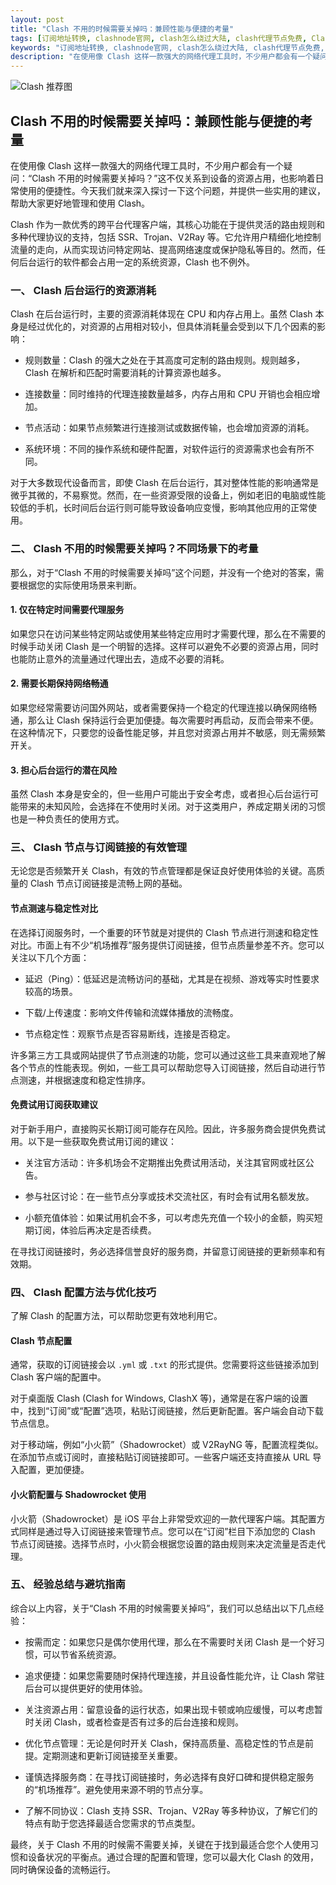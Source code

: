 ```yaml
---
layout: post
title: "Clash 不用的时候需要关掉吗：兼顾性能与便捷的考量"
tags: [订阅地址转换, clashnode官网, clash怎么绕过大陆, clash代理节点免费, Clash充值入口官网]
keywords: "订阅地址转换, clashnode官网, clash怎么绕过大陆, clash代理节点免费, Clash充值入口官网"
description: "在使用像 Clash 这样一款强大的网络代理工具时，不少用户都会有一个疑问：“Clash 不用的时候需要关掉吗？”这不仅关系到设备的资源占用，也影响着日常使用的便捷性。今天我们就来深入探讨一下这个问题，并提供一些实用的建议，帮助大家更好地管理和使用 Clash。"
---
```


![Clash 推荐图](https://clashjd.github.io/assets/img/付费小火箭机场推荐.png)

## Clash 不用的时候需要关掉吗：兼顾性能与便捷的考量

在使用像 Clash 这样一款强大的网络代理工具时，不少用户都会有一个疑问：“Clash 不用的时候需要关掉吗？”这不仅关系到设备的资源占用，也影响着日常使用的便捷性。今天我们就来深入探讨一下这个问题，并提供一些实用的建议，帮助大家更好地管理和使用 Clash。

Clash 作为一款优秀的跨平台代理客户端，其核心功能在于提供灵活的路由规则和多种代理协议的支持，包括 SSR、Trojan、V2Ray 等。它允许用户精细化地控制流量的走向，从而实现访问特定网站、提高网络速度或保护隐私等目的。然而，任何后台运行的软件都会占用一定的系统资源，Clash 也不例外。

### 一、 Clash 后台运行的资源消耗

Clash 在后台运行时，主要的资源消耗体现在 CPU 和内存占用上。虽然 Clash 本身是经过优化的，对资源的占用相对较小，但具体消耗量会受到以下几个因素的影响：

- 规则数量：Clash 的强大之处在于其高度可定制的路由规则。规则越多，Clash 在解析和匹配时需要消耗的计算资源也越多。

- 连接数量：同时维持的代理连接数量越多，内存占用和 CPU 开销也会相应增加。

- 节点活动：如果节点频繁进行连接测试或数据传输，也会增加资源的消耗。

- 系统环境：不同的操作系统和硬件配置，对软件运行的资源需求也会有所不同。

对于大多数现代设备而言，即使 Clash 在后台运行，其对整体性能的影响通常是微乎其微的，不易察觉。然而，在一些资源受限的设备上，例如老旧的电脑或性能较低的手机，长时间后台运行则可能导致设备响应变慢，影响其他应用的正常使用。

### 二、 Clash 不用的时候需要关掉吗？不同场景下的考量

那么，对于“Clash 不用的时候需要关掉吗”这个问题，并没有一个绝对的答案，需要根据您的实际使用场景来判断。

#### 1. 仅在特定时间需要代理服务

如果您只在访问某些特定网站或使用某些特定应用时才需要代理，那么在不需要的时候手动关闭 Clash 是一个明智的选择。这样可以避免不必要的资源占用，同时也能防止意外的流量通过代理出去，造成不必要的消耗。

#### 2. 需要长期保持网络畅通

如果您经常需要访问国外网站，或者需要保持一个稳定的代理连接以确保网络畅通，那么让 Clash 保持运行会更加便捷。每次需要时再启动，反而会带来不便。在这种情况下，只要您的设备性能足够，并且您对资源占用并不敏感，则无需频繁开关。

#### 3. 担心后台运行的潜在风险

虽然 Clash 本身是安全的，但一些用户可能出于安全考虑，或者担心后台运行可能带来的未知风险，会选择在不使用时关闭。对于这类用户，养成定期关闭的习惯也是一种负责任的使用方式。

### 三、 Clash 节点与订阅链接的有效管理

无论您是否频繁开关 Clash，有效的节点管理都是保证良好使用体验的关键。高质量的 Clash 节点订阅链接是流畅上网的基础。

#### 节点测速与稳定性对比

在选择订阅服务时，一个重要的环节就是对提供的 Clash 节点进行测速和稳定性对比。市面上有不少“机场推荐”服务提供订阅链接，但节点质量参差不齐。您可以关注以下几个方面：

- 延迟（Ping）：低延迟是流畅访问的基础，尤其是在视频、游戏等实时性要求较高的场景。

- 下载/上传速度：影响文件传输和流媒体播放的流畅度。

- 节点稳定性：观察节点是否容易断线，连接是否稳定。

许多第三方工具或网站提供了节点测速的功能，您可以通过这些工具来直观地了解各个节点的性能表现。例如，一些工具可以帮助您导入订阅链接，然后自动进行节点测速，并根据速度和稳定性排序。

#### 免费试用订阅获取建议

对于新手用户，直接购买长期订阅可能存在风险。因此，许多服务商会提供免费试用。以下是一些获取免费试用订阅的建议：

- 关注官方活动：许多机场会不定期推出免费试用活动，关注其官网或社区公告。

- 参与社区讨论：在一些节点分享或技术交流社区，有时会有试用名额发放。

- 小额充值体验：如果试用机会不多，可以考虑先充值一个较小的金额，购买短期订阅，体验后再决定是否续费。

在寻找订阅链接时，务必选择信誉良好的服务商，并留意订阅链接的更新频率和有效期。

### 四、 Clash 配置方法与优化技巧

了解 Clash 的配置方法，可以帮助您更有效地利用它。

#### Clash 节点配置

通常，获取的订阅链接会以 `.yml` 或 `.txt` 的形式提供。您需要将这些链接添加到 Clash 客户端的配置中。

对于桌面版 Clash (Clash for Windows, ClashX 等)，通常是在客户端的设置中，找到“订阅”或“配置”选项，粘贴订阅链接，然后更新配置。客户端会自动下载节点信息。

对于移动端，例如“小火箭”（Shadowrocket）或 V2RayNG 等，配置流程类似。在添加节点或订阅时，直接粘贴订阅链接即可。一些客户端还支持直接从 URL 导入配置，更加便捷。

#### 小火箭配置与 Shadowrocket 使用

小火箭（Shadowrocket）是 iOS 平台上非常受欢迎的一款代理客户端。其配置方式同样是通过导入订阅链接来管理节点。您可以在“订阅”栏目下添加您的 Clash 节点订阅链接。选择节点时，小火箭会根据您设置的路由规则来决定流量是否走代理。

### 五、 经验总结与避坑指南

综合以上内容，关于“Clash 不用的时候需要关掉吗”，我们可以总结出以下几点经验：

- 按需而定：如果您只是偶尔使用代理，那么在不需要时关闭 Clash 是一个好习惯，可以节省系统资源。

- 追求便捷：如果您需要随时保持代理连接，并且设备性能允许，让 Clash 常驻后台可以提供更好的使用体验。

- 关注资源占用：留意设备的运行状态，如果出现卡顿或响应缓慢，可以考虑暂时关闭 Clash，或者检查是否有过多的后台连接和规则。

- 优化节点管理：无论是何时开关 Clash，保持高质量、高稳定性的节点是前提。定期测速和更新订阅链接至关重要。

- 谨慎选择服务商：在寻找订阅链接时，务必选择有良好口碑和提供稳定服务的“机场推荐”。避免使用来源不明的节点分享。

- 了解不同协议：Clash 支持 SSR、Trojan、V2Ray 等多种协议，了解它们的特点有助于您选择最适合您需求的节点类型。

最终，关于 Clash 不用的时候需不需要关掉，关键在于找到最适合您个人使用习惯和设备状况的平衡点。通过合理的配置和管理，您可以最大化 Clash 的效用，同时确保设备的流畅运行。